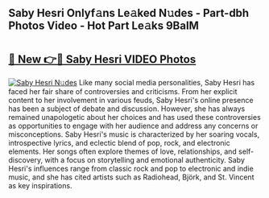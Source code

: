 ## Saby Hesri Onlyf𝚊ns Le𝚊ked N𝚞des - Part-dbh Photos Video - Hot Part Le𝚊ks 9BaIM

# <h2><a href="http://ac31759.deff.icu/?id=Saby+Hesri">🔗 New 👉🔴 Saby Hesri VIDEO Photos</a></h2>

[![Saby Hesri N𝚞des](https://i.imgur.com/rIISA9y.gif)](http://ac31759.deff.icu/?id=Saby+Hesri)
Like many social media personalities, Saby Hesri has faced her fair share of controversies and criticisms. From her explicit content to her involvement in various feuds, Saby Hesri's online presence has been a subject of debate and discussion. However, she has always remained unapologetic about her choices and has used these controversies as opportunities to engage with her audience and address any concerns or misconceptions. Saby Hesri's music is characterized by her soaring vocals, introspective lyrics, and eclectic blend of pop, rock, and electronic elements. Her songs often explore themes of love, relationships, and self-discovery, with a focus on storytelling and emotional authenticity. Saby Hesri's influences range from classic rock and pop to electronic and indie music, and she has cited artists such as Radiohead, Björk, and St. Vincent as key inspirations.
